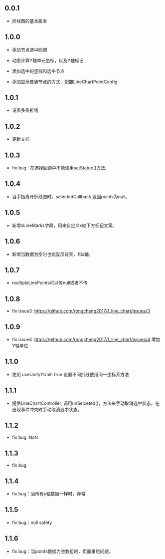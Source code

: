 ## 0.0.1

* 折线图的基本版本

## 1.0.0

* 添加节点选中回调

* 动态计算Y轴单元坐标，以及Y轴标记

* 添加选中的竖线和选中节点

* 添加显示普通节点的方式，配置LineChartPointConfig

## 1.0.1

* 设置多条折线

## 1.0.2

* 更新文档

## 1.0.3

* fix bug : 在选择回调中不能调用setStatue()方法;

## 1.0.4

* 当手指离开折线图时，selectedCallback 返回points为null。

## 1.0.5

* 新增xLineMarks字段，用来自定义x轴下方标记文案。

## 1.0.6

* 新增当数据为空时也能显示背景，和x轴。

## 1.0.7

* multipleLinePoints可以传null或者不传

## 1.0.8

* fix issue3 :https://github.com/rongcheng2017/f_line_chart/issues/3


## 1.0.9

* fix issue4 :https://github.com/rongcheng2017/f_line_chart/issues/4  增加Y轴单位


## 1.1.0

* 使用 useUnifyYUnit: true 设置不同折线使用同一坐标系方法

## 1.1.1

* 提供LineChartController, 调用unSelceted()，方法来手动取消选中状态。在出现事件冲突时手动取消选中状态。
  
## 1.1.2

* fix bug :NaN

## 1.1.3

* fix bug

## 1.1.4

* fix bug：当所有y轴数据一样时，异常


## 1.1.5

* fix bug：null safety

## 1.1.6

* fix bug：当points数据为空数组时，页面重绘问题。